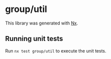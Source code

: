 # group/util

This library was generated with [Nx](https://nx.dev).

## Running unit tests

Run `nx test group/util` to execute the unit tests.
